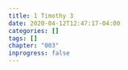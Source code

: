 ```yaml
---
title: 1 Timothy 3
date: 2020-04-12T12:47:17-04:00
categories: []
tags: []
chapter: "003"
inprogress: false
---
```


